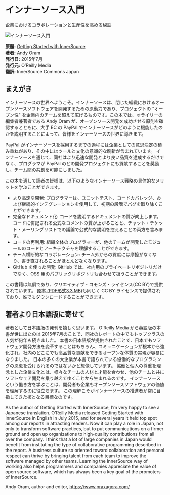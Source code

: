 # インナーソース入門

企業におけるコラボレーションと生産性を高める秘訣

![インナーソース入門][cover-image]

**原題:** [Getting Started with InnerSource](https://innersourcecommons.org/learn/books/getting-started-with-innersource/)<br />
**著者:** Andy Oram<br />
**発行日:** 2015年7月<br />
**発行元:** O’Reilly Media<br />
**翻訳:** InnerSource Commons Japan

## まえがき

インナーソースの世界へようこそ。インナーソースは、閉じた組織におけるオープンソースソフトウェアを開発するための原動力であり、プロジェクトの "オープン性" を企業内のチームを超えて広げるものです。この本では、オライリーの編集者兼著者である Andy Oram が、オープンソース開発を成功させる原則を確認するとともに、大手 EC の PayPal でインナーソースがどのように機能したのかを説明することによって、皆様をインナーソースの世界に導きます。

PayPal がインナーソースを採用するまでの過程には企業としての意思決定の積み重ねがあり、その中にはツールと文化の意識的な刷新が含まれています。
インナーソースを通じて、同社はより迅速な開発とより良い品質を達成するだけでなく、プログラマが PayPal のどの開発プロジェクトにも貢献することを奨励し、チーム間の共創を可能にしました。

この本を通して読者の皆様は、以下のようなインナーソース戦略の具体的なメリットを学ぶことができます。

* より高速な開発: プログラマーは、ユニットテスト、コードカバレッジ、および継続的インテグレーションを使用して、初期の段階でバグを取り除くことができます。
* 完全なドキュメント化: コードを説明するドキュメントの質が向上します。コードに併記される公式なコメントの質が上がることと、チャット・チケット・メーリングリストでの議論で公式的な説明を控えることの両方を含みます。
* コードの再利用: 組織全体のプログラマーが、他のチームが開発したモジュールのコードとアーキテクチャを理解することができます。
* チーム横断的なコラボレーション: チーム外からの貢献には摩擦がなくなり、書き直されることがほとんどなくなります。
* GitHub を使った開発: GitHub では、社内用のプライベートリポジトリだけでなく、OSS 用のパブリックリポジトリも合わせて扱うことができます。

この書籍は無償であり、クリエイティブ・コモンズ・ライセンス(CC BY)で提供されています。
[原本 (PDF形式3.3 MB)](https://innersourcecommons.org/learn/books/getting-started-with-innersource/)も同じく CC BY ライセンスで提供されており、誰でもダウンロードすることができます。

[cover-image]: https://innersourcecommons.org/images/learn/books/getting-started-with-innersource-cover-thumb.jpg "インナーソース入門"

## 著者より日本語版に寄せて

著者として日本語版の発刊を嬉しく思います。
O’Reilly Media から英語版の本書が世に出たのは 2015年7月のことで、同社のレポートの中でもトップクラスの人気が何年も続きました。
本書の日本語版が提供されたことで、日本でもソフトウェア開発方法を変革することはもちろん、コミュニケーションが根本から強化され、社内のどこにでも高品質な貢献をできるオープンな体質の実現が容易になりました。
日本の多くの大企業が本書で語られている協働的なプログラミングの恩恵を受けられるのではないかと想像しています。
協働と個人の尊重を理念とした企業文化とは、様々なチームの人材と才能を合わせ、他のチームと共にソフトウェア開発を乗り越えてゆくことから生まれるのです。
インナーソースという働き方を学ぶことは、開発者も企業もオープンソースソフトウェアの価値を理解するのに役立ちます。
この理解こそがインナーソースの推進者が常に目指してきた核となる目標なのです。

As the author of Getting Started with InnerSource, I’m very happy to see a Japanese translation.
O’Reilly Media released Getting Started with InnerSource in English in July 2015, and for several years it held top spot among our reports in attracting readers.
Now it can play a role in Japan, not only to transform software practices, but to put communications on a firmer ground and open up organizations to high-quality contributions from all over the company.
I think that a lot of large companies in Japan would benefit from instituting the type of collaborative programming described in the report.
A business culture so oriented toward collaboration and personal respect can thrive by bringing talent from each team to improve the software managed by other teams.
Learning the InnerSource way of working also helps programmers and companies appreciate the value of open source software, which has always been a key goal of the promoters of InnerSource.

Andy Oram, author and editor, https://www.praxagora.com/
